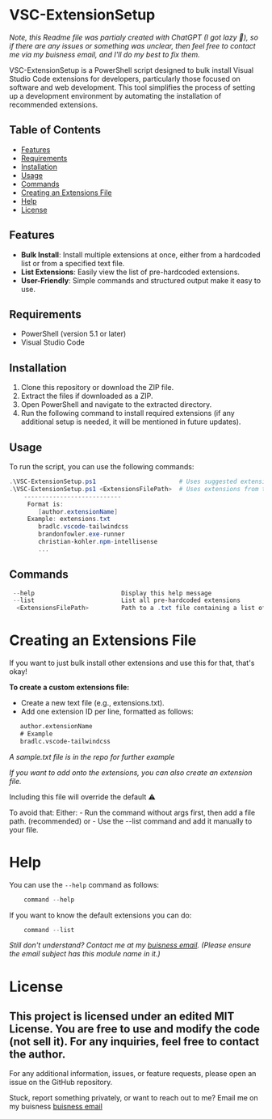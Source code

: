 # VSC-ExtensionSetup

*Note, this Readme file was partialy created with ChatGPT (I got lazy 🤣), so if there are any issues or something was unclear, then feel free to contact me via my buisness email, and I'll do my best to fix them.*

VSC-ExtensionSetup is a PowerShell script designed to bulk install Visual Studio Code extensions for developers, particularly those focused on software and web development. This tool simplifies the process of setting up a development environment by automating the installation of recommended extensions.

## Table of Contents

- [Features](#features)
- [Requirements](#requirements)
- [Installation](#installation)
- [Usage](#usage)
- [Commands](#commands)
- [Creating an Extensions File](#creating-an-extensions-file)
- [Help](#help)
- [License](#license)

## Features

- **Bulk Install**: Install multiple extensions at once, either from a hardcoded list or from a specified text file.
- **List Extensions**: Easily view the list of pre-hardcoded extensions.
- **User-Friendly**: Simple commands and structured output make it easy to use.

## Requirements

- PowerShell (version 5.1 or later)
- Visual Studio Code

## Installation

1. Clone this repository or download the ZIP file.
2. Extract the files if downloaded as a ZIP.
3. Open PowerShell and navigate to the extracted directory.
4. Run the following command to install required extensions (if any additional setup is needed, it will be mentioned in future updates).

## Usage

To run the script, you can use the following commands:

```powershell
.\VSC-ExtensionSetup.ps1                       # Uses suggested extensions
.\VSC-ExtensionSetup.ps1 <ExtensionsFilePath>  # Uses extensions from the specified file (overrides suggestion/default)
    ---------------------------
     Format is: 
        [author.extensionName]
     Example: extensions.txt
        bradlc.vscode-tailwindcss
        brandonfowler.exe-runner
        christian-kohler.npm-intellisense
        ...
```
## Commands
```powershell
 --help                        Display this help message
 --list                        List all pre-hardcoded extensions
  <ExtensionsFilePath>         Path to a .txt file containing a list of extensions
```

# Creating an Extensions File

If you want to just bulk install other extensions and use this for that, that's okay!

**To create a custom extensions file:**

 - Create a new text file (e.g., extensions.txt).
 - Add one extension ID per line, formatted as follows:
 ```txt
    author.extensionName
    # Example
    bradlc.vscode-tailwindcss
 ```
 *A sample.txt file is in the repo for further example*

*If you want to add onto the extensions, you can also create an extension file.*

Including this file will override the default ⚠️

To avoid that:
 Either:
    - Run the command without args first, then add a file path. (recommended)
    or
    - Use the --list command and add it manually to your file.


# Help

You can use the `--help` command as follows:
```powershell
    command --help
```

If you want to know the default extensions you can do:
```powershell
    command --list 
```


*Still don't understand? Contact me at my [buisness email](mailto:quincy.m.dack@gmail.com). (Please ensure the email subject has this module name in it.)*

# License
This project is licensed under an edited MIT License. You are free to use and modify the code (not sell it). For any inquiries, feel free to contact the author.
---------------

For any additional information, issues, or feature requests, please open an issue on the GitHub repository.


Stuck, report something privately, or want to reach out to me? Email me on my buisness [buisness email](mailto:quincy.m.dack@gmail.com)
